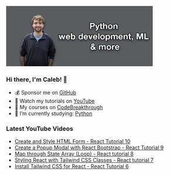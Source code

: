 <img src="github-cover-photo-my-face.jpg" width="400px" />

### Hi there, I'm Caleb! 🍛

- 💰 Sponsor me on [GitHub](https://github.com/sponsors/CalebCurry)
- 🎥 Watch my tutorials on [YouTube](https://www.youtube.com/calebthevideomaker2)
- 📗 My courses on [CodeBreakthrough](https://www.codebreakthrough.com)
- 🤔 I’m currently studying: [Python](https://www.youtube.com/watch?v=s3IvdkCq2_c&t=4254s)

### Latest YouTube Videos
<!-- YOUTUBE:START -->
- [Create and Style HTML Form - React Tutorial 10](https://www.youtube.com/watch?v=QaNgdTECwLg)
- [Create a Popup Modal with React Bootstrap - React Tutorial 9](https://www.youtube.com/watch?v=aeQa9U0fLCI)
- [Map through State Array &lpar;Loop&rpar; - React tutorial 8](https://www.youtube.com/watch?v=GmuSz6wGW2E)
- [Styling React with Tailwind CSS Classes - React tutorial 7](https://www.youtube.com/watch?v=Yvmbjb1-D3c)
- [Install Tailwind CSS for React - React Tutorial 6](https://www.youtube.com/watch?v=32StJIZScX4)
<!-- YOUTUBE:END -->
